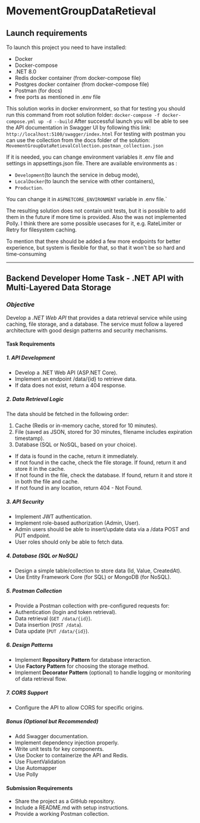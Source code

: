 # MovementGroupDataRetieval
## Launch requirements

To launch this project you need to have installed:
- Docker
- Docker-compose
- .NET 8.0
- Redis docker container (from docker-compose file)
- Postgres docker container (from docker-compose file)
- Postman (for docs)
- free ports as mentioned in .env file

This solution works in docker environment, so that for testing you should run this command from root solution folder:
`docker-compose -f docker-compose.yml up -d --build`
After successful launch you will be able to see the API documentation in Swagger UI by following this link:
`http://localhost:5100/swagger/index.html`
For testing with postman you can use the collection from the docs folder of the solution:
`MovementGroupDataRetievalCollection.postman_collection.json`

If it is needed, you can change environment variables it .env file and settings in appsettings.json file.
There are available environments as :
- `Development`(to launch the service in debug mode), 
- `LocalDocker`(to launch the service with other containers), 
- `Production`. 

You can change it in `ASPNETCORE_ENVIRONMENT` variable in .env file.`

The resulting solution does not contain unit tests, but it is possible to add them in the future if more time is provided.
Also the was not implemented Polly. I think there are some possible usecases for it, e.g. RateLimiter or Retry for filesystem caching.

To mention that there should be added a few more endpoints for better experience, but system is flexible for that, so that it won't be so hard and time-consuming

---
## Backend Developer Home Task - .NET API with Multi-Layered Data Storage

### *Objective*

Develop a *.NET Web API* that provides a data retrieval service while using caching, file storage, and a database. The service must follow a layered architecture with good design patterns and security mechanisms.

#### Task Requirements
##### 1. API Development
 
- Develop a .NET Web API (ASP.NET Core).
- Implement an endpoint /data/{id} to retrieve data.
- If data does not exist, return a 404 response.

##### 2. Data Retrieval Logic

The data should be fetched in the following order:
1. Cache (Redis or in-memory cache, stored for 10 minutes).
2. File (saved as JSON, stored for 30 minutes, filename includes expiration timestamp).
3. Database (SQL or NoSQL, based on your choice).

- If data is found in the cache, return it immediately.
- If not found in the cache, check the file storage. If found, return it and store it in the cache.
- If not found in the file, check the database. If found, return it and store it in both the file and cache.
- If not found in any location, return 404 - Not Found.

##### 3. API Security
- Implement JWT authentication.
- Implement role-based authorization (Admin, User).
- Admin users should be able to insert/update data via a /data POST and PUT endpoint.
- User roles should only be able to fetch data.

##### 4. Database (SQL or NoSQL)
- Design a simple table/collection to store data (Id, Value, CreatedAt).
- Use Entity Framework Core (for SQL) or MongoDB (for NoSQL).

##### 5. Postman Collection
- Provide a Postman collection with pre-configured requests for:
- Authentication (login and token retrieval).
- Data retrieval (`GET /data/{id}`).
- Data insertion (`POST /data`).
- Data update (`PUT /data/{id}`).

##### 6. Design Patterns
- Implement **Repository Pattern** for database interaction.
- Use **Factory Pattern** for choosing the storage method.
- Implement **Decorator Pattern** (optional) to handle logging or monitoring of data retrieval flow.

##### 7. CORS Support
- Configure the API to allow CORS for specific origins.

##### *Bonus (Optional but Recommended)*
- Add Swagger documentation.
- Implement dependency injection properly.
- Write unit tests for key components.
- Use Docker to containerize the API and Redis.
- Use FluentValidation
- Use Automapper
- Use Polly

#### Submission Requirements
- Share the project as a GitHub repository.
- Include a README.md with setup instructions.
- Provide a working Postman collection.
